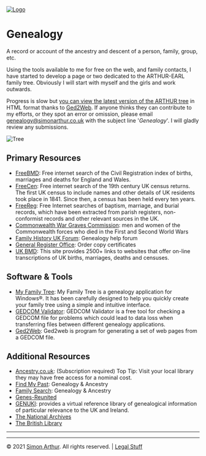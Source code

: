 <script src="https://www.simonarthur.co.uk/includes/scripts/md-page.js"></script>

[![Logo](https://www.simonarthur.co.uk/includes/images/anomis66_jack.png "Keep It Simple, Simon")][home]






Genealogy
=========

A record or account of the ancestry and descent of a person, family, group, etc.

> <script src="https://www.simonarthur.co.uk/includes/scripts/random.quotes.genealogy.js"></script>

Using the tools available to me for free on the web, and family contacts, I have started to develop a page or two dedicated to the ARTHUR-EARL family tree. Obviously I will start with myself and the girls and work outwards.

Progress is slow but [you can view the latest version of the ARTHUR tree](https://www.simonarthur.co.uk/family/tree/surnames.htm) in HTML format thanks to [Ged2Web](http://www.wtoram.co.uk/ged2web/ged2web.htm). If anyone thinks they can contribute to my efforts, or they spot an error or omission, please email <genealogy@simonarthur.co.uk> with the subject line '_Genealogy_'. I will gladly review any submissions.

![Tree](https://www.simonarthur.co.uk/includes/images/tree.png)




Primary Resources
-----------------

 + [FreeBMD](https://www.freebmd.org.uk/): Free internet search of the Civil Registration index of births, marriages and deaths for England and Wales.
 + [FreeCen](https://www.freecen.org.uk/): Free internet search of the 19th century UK census returns. The first UK census to include names and other details of UK residents took place in 1841. Since then, a census has been held every ten years.
 + [FreeReg](https://www.freereg.org.uk/): Free Internet searches of baptism, marriage, and burial records, which have been extracted from parish registers, non-conformist records and other relevant sources in the UK.
 + [Commonwealth War Graves Commission](https://www.cwgc.org/): men and women of the Commonwealth forces who died in the First and Second World Wars
 + [Family History UK Forum](https://forum.familyhistory.uk.com/): Genealogy help forum
 + [General Register Office](https://www.gro.gov.uk/gro/content/certificates/): Order copy certificates
 + [UK BMD](https://www.ukbmd.org.uk/): This site provides 2500+ links to websites that offer on-line transcriptions of UK births, marriages, deaths and censuses.




Software & Tools
----------------

 + [My Family Tree](https://chronoplexsoftware.com/products/index.htm): My Family Tree is a genealogy application for Windows®. It has been carefully designed to help you quickly create your family tree using a simple and intuitive interface.
 + [GEDCOM Validator](https://chronoplexsoftware.com/gedcomvalidator/updates/index.php): GEDCOM Validator is a free tool for checking a GEDCOM file for problems which could lead to data loss when transferring files between different genealogy applications.
 + [Ged2Web](http://www.wtoram.co.uk/ged2web/ged2web.htm): Ged2web is program for generating a set of web pages from a GEDCOM file.





Additional Resources
--------------------

 + [Ancestry.co.uk](https://www.ancestry.co.uk/): (Subscription required) Top Tip: Visit your local library they may have free access for a nominal cost.
 + [Find My Past](https://www.findmypast.co.uk/): Genealogy & Ancestry
 + [Family Search](https://www.familysearch.org/en/): Genealogy & Ancestry
 + [Genes-Reunited](https://www.genesreunited.co.uk/)
 + [GENUKI](https://www.genuki.org.uk/): provides a virtual reference library of genealogical information of particular relevance to the UK and Ireland.
 + [The National Archives](https://www.nationalarchives.gov.uk/help-with-your-research)
 + [The British Library](https://www.bl.uk/)






------

<ul id="myNavbar" class="columns"></ul>
<script src="https://www.simonarthur.co.uk/includes/scripts/navigation.main.js"></script>

------

&copy; 2021 [Simon Arthur][home].  All rights reserved. | [Legal Stuff][legal]

[home]: <https://www.simonarthur.co.uk/> "Keep It Simple, Simon"
[legal]: <https://www.simonarthur.co.uk/legal.html> "Legal Stuff"